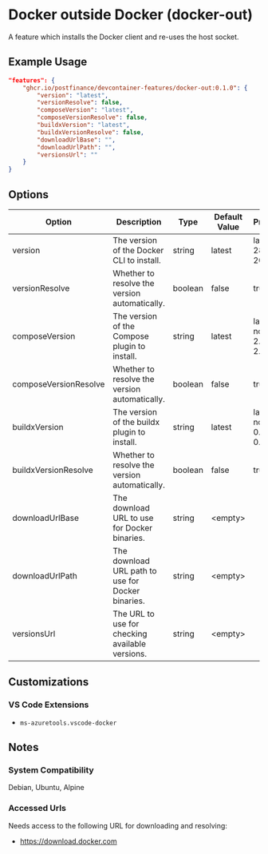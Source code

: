 # Docker outside Docker (docker-out)

A feature which installs the Docker client and re-uses the host socket.

## Example Usage

```json
"features": {
    "ghcr.io/postfinance/devcontainer-features/docker-out:0.1.0": {
        "version": "latest",
        "versionResolve": false,
        "composeVersion": "latest",
        "composeVersionResolve": false,
        "buildxVersion": "latest",
        "buildxVersionResolve": false,
        "downloadUrlBase": "",
        "downloadUrlPath": "",
        "versionsUrl": ""
    }
}
```

## Options

| Option | Description | Type | Default Value | Proposals |
|-----|-----|-----|-----|-----|
| version | The version of the Docker CLI to install. | string | latest | latest, 28.3.3, 20.10 |
| versionResolve | Whether to resolve the version automatically. | boolean | false | true, false |
| composeVersion | The version of the Compose plugin to install. | string | latest | latest, none, 2.39.1, 2.29 |
| composeVersionResolve | Whether to resolve the version automatically. | boolean | false | true, false |
| buildxVersion | The version of the buildx plugin to install. | string | latest | latest, none, 0.26.1, 0.10 |
| buildxVersionResolve | Whether to resolve the version automatically. | boolean | false | true, false |
| downloadUrlBase | The download URL to use for Docker binaries. | string | &lt;empty&gt; |  |
| downloadUrlPath | The download URL path to use for Docker binaries. | string | &lt;empty&gt; |  |
| versionsUrl | The URL to use for checking available versions. | string | &lt;empty&gt; |  |

## Customizations

### VS Code Extensions

- `ms-azuretools.vscode-docker`

## Notes

### System Compatibility

Debian, Ubuntu, Alpine

### Accessed Urls

Needs access to the following URL for downloading and resolving:
* https://download.docker.com
